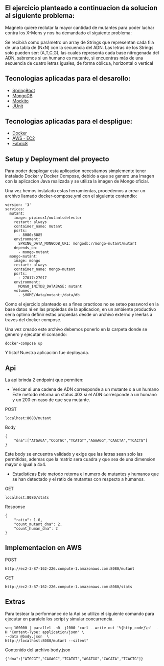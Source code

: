 ## El ejercicio planteado a continuacion da solucion al siguiente problema:

Magneto quiere reclutar la mayor cantidad de mutantes para poder luchar
contra los X-Mens y nos ha demandado el siguiente problema:

Se recibirá como parámetro un array de Strings que representan cada fila de una tabla
de (NxN) con la secuencia del ADN. Las letras de los Strings solo pueden ser: (A,T,C,G), las
cuales representa cada base nitrogenada del ADN, sabremos si un humano es mutante, si encuentras más de una secuencia de cuatro letras
iguales​, de forma oblicua, horizontal o vertical

## Tecnologias aplicadas para el desarollo:
- [SpringBoot](https://spring.io/projects/spring-boot)
- [MongoDB](https://www.mongodb.com)
- [Mockito](https://site.mockito.org/)
- [JUnit](http://junit.org/junit5/)

## Tecnologias aplicadas para el despligue:
- [Docker](https://www.docker.com/)
- [AWS - EC2](https://aws.amazon.com/es/ec2/)
- [Fabric8](https://fabric8.io/)


## Setup y Deployment del proyecto

Para poder desplegar esta aplicacion necesitamos simplemente tener instalado Docker y Docker Compose, debido a que se genero una Imagen con la aplicacion Java realizada y se utiliza la imagen de Mongo oficial.

Una vez hemos instalado estas herramientas, procedemos a crear un archivo llamado docker-compose.yml con el siguiente contendio:
```
version: '3'
services:
  mutant:
    image: pipinox1/mutantsdetector
    restart: always
    container_name: mutant
    ports:
      - 8080:8085
    environment:
      SPRING_DATA_MONGODB_URI: mongodb://mongo-mutant/mutant
    depends_on:
      - mongo-mutant
  mongo-mutant:
    image: mongo
    restart: always
    container_name: mongo-mutant
    ports:
      - 27017:27017
    environment:
      MONGO_INITDB_DATABASE: mutant
    volumes:
      - $HOME/data/mutant:/data/db
```
Como el ejercicio planteado es a fines practicos no se seteo password en la base datos ni en las propiedas de la aplicacion, en un ambiente productivo seria optimo definir estas propiedas desde un archivo externo y leerlas a traves del docker compose.

Una vez creado este archivo debemos ponerlo en la carpeta donde se genero y ejecutar el comando:
```
docker-compose up
```

Y listo! Nuestra aplicación fue deployada.


## Api

La api brinda 2 endpoint que permiten:

- Vericar si una cadena de ADN corresponde a un mutante o a un humano
Este metodo retorna un status 403 si el ADN corresponde a un humano y un 200 en caso de que sea mutante.

POST 
```
localhost:8080/mutant
```
Body
```
{
	"dna":["ATGAGA","CCGTGC","TCATGT","AGAAGG","CAACTA","TCACTG"]
}
```
Este body se encuentra validado y exige que las letras sean solo las permitidas, ademas que la matriz sera cuadra y que sea de una dimension mayor o igual a 4x4.


- Estadisticas
Este metodo retorna el numero de mutantes y humanos que se han detectado y el ratio de mutantes con respecto a humanos.

GET 
```
localhost:8080/stats
```
Response
```https://fabric8.io/
{
    "ratio": 1.0,
    "count_mutant_dna": 2,
    "count_human_dna": 2
}
```

## Implementacion en AWS

POST 
```
http://ec2-3-87-162-226.compute-1.amazonaws.com:8080/mutant
```

GET 
```
http://ec2-3-87-162-226.compute-1.amazonaws.com:8080/stats
```

## Extras
Para testear la performance de la Api se utilizo el siguiente comando para ejecutar en paralelo los script y simular concurrencia.

```
seq 100000 | parallel -n0 -j1000 "curl --write-out '%{http_code}\n'  -H 'Content-Type: application/json' \
--data @body.json  \
http://localhost:8080/mutant --silent"
```
Contenido del archivo body.json
```
{"dna":["ATGCGT","CAGAGC","TCATGT","AGATGG","CACATA","TCACTG"]}
```


